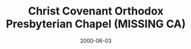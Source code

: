 ---
date: &id001 2000-06-03
end_date: null
location:
  address: Irvine
  city: MISSING
  state: CA
minister:
- end: 1993-01-01
  name: Jack Smith
  start: 1985-01-01
  type: Pastor
ministers:
- Jack Smith
name: Christ Covenant Orthodox Presbyterian Chapel
names: null
origination_date: *id001
raw_data: "AR\nIrvine\nChrist Covenant Orthodox Presbyterian Chapel  (June 3, 2000\u2013\
  October 20, 2001)\nChurch of the Servant Orthodox Presbyterian Church  (May 5, 1985\u2013\
  June 30, 1993)\n(called Trinity Orthodox Presbyterian Church, August 15, 1991)\n\
  Pastor: Jack Smith, 1985\u201393"
states:
- CA
status:
  active: false
  end_date: null
  reason: name change
  received_from: null
  withdrawal_to: null
title: Christ Covenant Orthodox Presbyterian Chapel (MISSING CA)
year_established:
- 2000

---